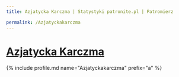 ```yaml
---
title: Azjatycka Karczma | Statystyki patronite.pl | Patromierz

permalink: /Azjatyckakarczma
---
```


# [Azjatycka Karczma](https://patronite.pl/Azjatyckakarczma)

{% include profile.md name="Azjatyckakarczma" prefix="a" %}
